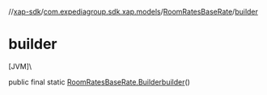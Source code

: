//[xap-sdk](../../../index.md)/[com.expediagroup.sdk.xap.models](../index.md)/[RoomRatesBaseRate](index.md)/[builder](builder.md)

# builder

[JVM]\

public final static [RoomRatesBaseRate.Builder](-builder/index.md)[builder](builder.md)()
